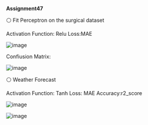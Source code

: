  **Assignment47**

⚪ Fit Perceptron on the surgical dataset

Activation Function: Relu  Loss:MAE

![image](https://github.com/SajedehGharabadian/Machine_Learning_Pylearn7/assets/76538787/b7befb54-7505-4931-8503-9879e0aa746a)


Confiusion Matrix:

![image](https://github.com/SajedehGharabadian/Machine_Learning_Pylearn7/assets/76538787/56145386-5205-4924-bbdc-3cdeba48360a)



⚪ Weather Forecast

Activation Function: Tanh  Loss: MAE  Accuracy:r2_score

![image](https://github.com/SajedehGharabadian/Machine_Learning_Pylearn7/assets/76538787/5dccaec9-0ba4-44b6-bc9e-92c5320a1268)


![image](https://github.com/SajedehGharabadian/Machine_Learning_Pylearn7/assets/76538787/bd40642a-5294-4011-a7c2-8094362b4c6e)

 
